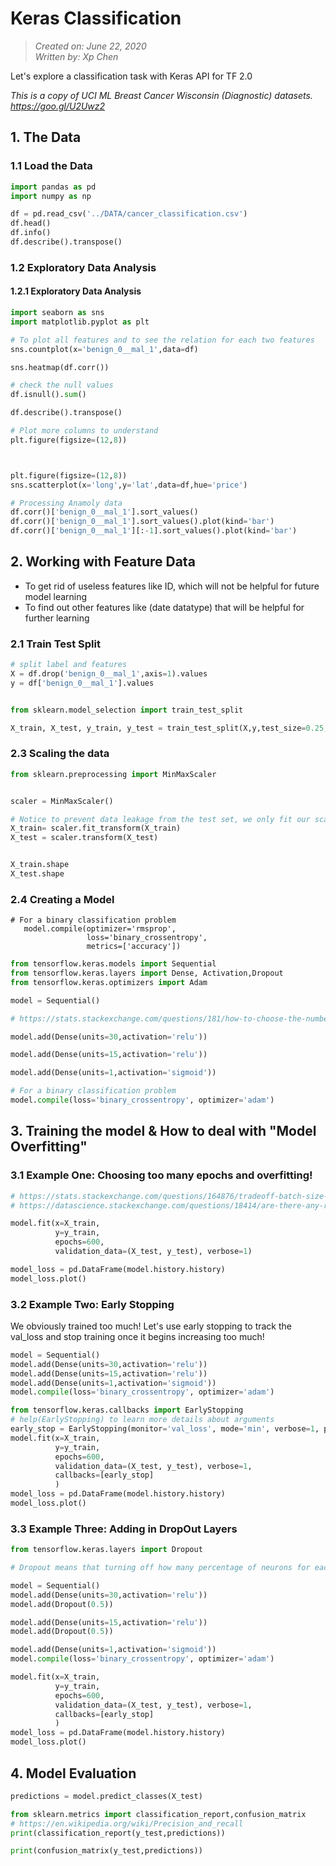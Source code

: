 # Keras Classification
> *Created on: June 22, 2020*<br/>
> *Written by: Xp Chen*<br/>

Let's explore a classification task with Keras API for TF 2.0

*This is a copy of UCI ML Breast Cancer Wisconsin (Diagnostic) datasets. https://goo.gl/U2Uwz2*

## 1. The Data
### 1.1 Load the Data
```python
import pandas as pd
import numpy as np

df = pd.read_csv('../DATA/cancer_classification.csv')
df.head()
df.info()
df.describe().transpose()
```

### 1.2 Exploratory Data Analysis
#### 1.2.1 Exploratory Data Analysis
```python
import seaborn as sns
import matplotlib.pyplot as plt

# To plot all features and to see the relation for each two features
sns.countplot(x='benign_0__mal_1',data=df)

sns.heatmap(df.corr())

# check the null values
df.isnull().sum()

df.describe().transpose()

# Plot more columns to understand
plt.figure(figsize=(12,8))



plt.figure(figsize=(12,8))
sns.scatterplot(x='long',y='lat',data=df,hue='price')

# Processing Anamoly data
df.corr()['benign_0__mal_1'].sort_values()
df.corr()['benign_0__mal_1'].sort_values().plot(kind='bar')
df.corr()['benign_0__mal_1'][:-1].sort_values().plot(kind='bar')
```

## 2. Working with Feature Data
* To get rid of useless features like ID, which will not be helpful for future model learning
* To find out other features like (date datatype) that will be helpful for further learning

### 2.1 Train Test Split
```python
# split label and features
X = df.drop('benign_0__mal_1',axis=1).values
y = df['benign_0__mal_1'].values


from sklearn.model_selection import train_test_split

X_train, X_test, y_train, y_test = train_test_split(X,y,test_size=0.25,random_state=101)
```

### 2.3 Scaling the data
```python
from sklearn.preprocessing import MinMaxScaler


scaler = MinMaxScaler()

# Notice to prevent data leakage from the test set, we only fit our scaler to the training set
X_train= scaler.fit_transform(X_train)
X_test = scaler.transform(X_test)


X_train.shape
X_test.shape

```

### 2.4  Creating a Model
    # For a binary classification problem
       model.compile(optimizer='rmsprop',
                     loss='binary_crossentropy',
                     metrics=['accuracy'])

```python
from tensorflow.keras.models import Sequential
from tensorflow.keras.layers import Dense, Activation,Dropout
from tensorflow.keras.optimizers import Adam

model = Sequential()

# https://stats.stackexchange.com/questions/181/how-to-choose-the-number-of-hidden-layers-and-nodes-in-a-feedforward-neural-netw

model.add(Dense(units=30,activation='relu'))

model.add(Dense(units=15,activation='relu'))

model.add(Dense(units=1,activation='sigmoid'))

# For a binary classification problem
model.compile(loss='binary_crossentropy', optimizer='adam')
```

## 3. Training the model & How to deal with "Model Overfitting"

### 3.1 Example One: Choosing too many epochs and overfitting!

```python
# https://stats.stackexchange.com/questions/164876/tradeoff-batch-size-vs-number-of-iterations-to-train-a-neural-network
# https://datascience.stackexchange.com/questions/18414/are-there-any-rules-for-choosing-the-size-of-a-mini-batch

model.fit(x=X_train,
          y=y_train,
          epochs=600,
          validation_data=(X_test, y_test), verbose=1)

model_loss = pd.DataFrame(model.history.history)
model_loss.plot()
```

### 3.2 Example Two: Early Stopping

We obviously trained too much! Let's use early stopping to track the val_loss and stop training once it begins increasing too much!
```python
model = Sequential()
model.add(Dense(units=30,activation='relu'))
model.add(Dense(units=15,activation='relu'))
model.add(Dense(units=1,activation='sigmoid'))
model.compile(loss='binary_crossentropy', optimizer='adam')

from tensorflow.keras.callbacks import EarlyStopping
# help(EarlyStopping) to learn more details about arguments
early_stop = EarlyStopping(monitor='val_loss', mode='min', verbose=1, patience=25)
model.fit(x=X_train,
          y=y_train,
          epochs=600,
          validation_data=(X_test, y_test), verbose=1,
          callbacks=[early_stop]
          )
model_loss = pd.DataFrame(model.history.history)
model_loss.plot()
```
### 3.3 Example Three: Adding in DropOut Layers

```python
from tensorflow.keras.layers import Dropout

# Dropout means that turning off how many percentage of neurons for each layer

model = Sequential()
model.add(Dense(units=30,activation='relu'))
model.add(Dropout(0.5))

model.add(Dense(units=15,activation='relu'))
model.add(Dropout(0.5))

model.add(Dense(units=1,activation='sigmoid'))
model.compile(loss='binary_crossentropy', optimizer='adam')

model.fit(x=X_train,
          y=y_train,
          epochs=600,
          validation_data=(X_test, y_test), verbose=1,
          callbacks=[early_stop]
          )
model_loss = pd.DataFrame(model.history.history)
model_loss.plot()

```

## 4. Model Evaluation

```python
predictions = model.predict_classes(X_test)

from sklearn.metrics import classification_report,confusion_matrix
# https://en.wikipedia.org/wiki/Precision_and_recall
print(classification_report(y_test,predictions))

print(confusion_matrix(y_test,predictions))
```
